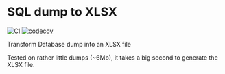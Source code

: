 # SQL dump to XLSX
[![CI](https://github.com/ledoyen/sqldump-to-xlsx/actions/workflows/ci.yml/badge.svg)](https://github.com/ledoyen/sqldump-to-xlsx/actions)
[![codecov](https://codecov.io/gh/ledoyen/sqldump-to-xlsx/branch/main/graph/badge.svg?token=FLEFJVYXM1)](https://codecov.io/gh/ledoyen/sqldump-to-xlsx)

Transform Database dump into an XLSX file

Tested on rather little dumps (~6Mb), it takes a big second to generate the XLSX file.
